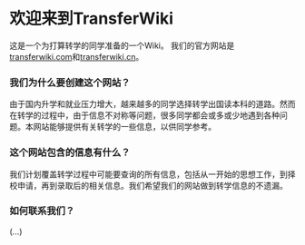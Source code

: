 # 欢迎来到TransferWiki

这是一个为打算转学的同学准备的一个Wiki。
我们的官方网站是[transferwiki.com](https://transferwiki.com)和[transferwiki.cn](https://transferwiki.cn)。

### 我们为什么要创建这个网站？

由于国内升学和就业压力增大，越来越多的同学选择转学出国读本科的道路。然而在转学的过程中，由于信息不对称等问题，很多同学都会或多或少地遇到各种问题。本网站能够提供有关转学的一些信息，以供同学参考。

### 这个网站包含的信息有什么？

我们计划覆盖转学过程中可能要查询的所有信息，包括从一开始的思想工作，到择校申请，再到录取后的相关信息。我们希望我们的网站做到转学信息的不遗漏。

### 如何联系我们？

(...)

